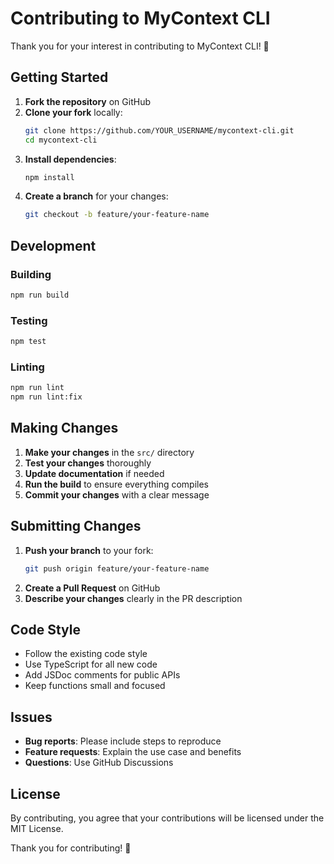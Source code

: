 # Contributing to MyContext CLI

Thank you for your interest in contributing to MyContext CLI! 🎉

## Getting Started

1. **Fork the repository** on GitHub
2. **Clone your fork** locally:
   ```bash
   git clone https://github.com/YOUR_USERNAME/mycontext-cli.git
   cd mycontext-cli
   ```
3. **Install dependencies**:
   ```bash
   npm install
   ```
4. **Create a branch** for your changes:
   ```bash
   git checkout -b feature/your-feature-name
   ```

## Development

### Building
```bash
npm run build
```

### Testing
```bash
npm test
```

### Linting
```bash
npm run lint
npm run lint:fix
```

## Making Changes

1. **Make your changes** in the `src/` directory
2. **Test your changes** thoroughly
3. **Update documentation** if needed
4. **Run the build** to ensure everything compiles
5. **Commit your changes** with a clear message

## Submitting Changes

1. **Push your branch** to your fork:
   ```bash
   git push origin feature/your-feature-name
   ```
2. **Create a Pull Request** on GitHub
3. **Describe your changes** clearly in the PR description

## Code Style

- Follow the existing code style
- Use TypeScript for all new code
- Add JSDoc comments for public APIs
- Keep functions small and focused

## Issues

- **Bug reports**: Please include steps to reproduce
- **Feature requests**: Explain the use case and benefits
- **Questions**: Use GitHub Discussions

## License

By contributing, you agree that your contributions will be licensed under the MIT License.

Thank you for contributing! 🚀
